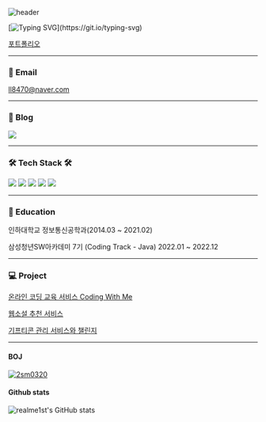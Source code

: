 ![header](https://capsule-render.vercel.app/api?type=waving&color=timeAuto&text=Lee%20SeongMin&height=300&fontSize=60)


[![Typing SVG](https://readme-typing-svg.demolab.com?font=Fira+Code&size=30&pause=1000&color=000000E6&vCenter=true&width=435&height=60&lines=%F0%9F%91%A9%F0%9F%8F%BB%E2%80%8D%F0%9F%92%BB+About+Me!)](https://git.io/typing-svg)

[포트폴리오](https://www.notion.so/e71c94ffeee241d79dc8be3a109abe1f)

---

### 📮 Email

ll8470@naver.com

---

### 📑 Blog

[<img src="https://img.shields.io/badge/Tistory-000000?style=flat&logo=Tistory&logoColor=white" />](https://realme1st.tistory.com/) 

---

### 🛠 Tech Stack 🛠

<img src="https://img.shields.io/badge/Java-6DB33F?style=flat-square&logo=Java&logoColor=black"/> <img src="https://img.shields.io/badge/SpringBoot-6DB33F?style=flat-square&logo=SpringBoot&logoColor=white"/> <img src="https://img.shields.io/badge/SpringSecurity-6DB33F?style=flat-square&logo=SpringSecurity&logoColor=white"/> <img src="https://img.shields.io/badge/SpringRestDocs-6DB33F?style=flat-square&logo=SpringRestDocs&logoColor=black"/> <img src="https://img.shields.io/badge/MySQL-4479A1?style=flat-square&logo=MySQL&logoColor=white"/> 


---

### 🏫 Education
인하대학교 정보통신공학과(2014.03 ~ 2021.02)

삼성청년SW아카데미 7기 (Coding Track - Java) 2022.01 ~ 2022.12
 
---

### 💻 Project

[온라인 코딩 교육 서비스 Coding With Me ](https://github.com/realme1st/CodingWithMe)

[웹소설 추천 서비스 ](https://github.com/realme1st/CMJ)

[기프티콘 관리 서비스와 챌린지](https://github.com/realme1st/gimochi)

---

#### BOJ

[![2sm0320](http://mazassumnida.wtf/api/generate_badge?boj=2sm0320)](https://solved.ac/2sm0320)

#### Github stats
  
![realme1st's GitHub stats](https://github-readme-stats.vercel.app/api?username=realme1st&theme=swift&show_icons=true)
